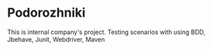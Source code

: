 Podorozhniki
============
This is internal company's project.
Testing scenarios with using 
BDD,
Jbehave,
Junit,
Webdriver,
Maven

